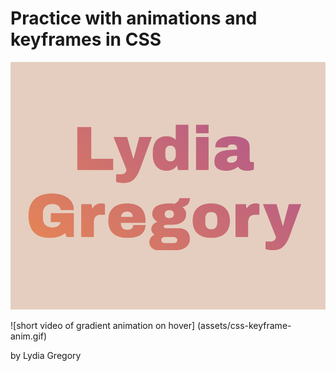 # Practice with animations and keyframes in CSS

![Image of gradient clipped to text](
assets/gradientclippedtext.png
)

![short video of gradient animation on hover] (assets/css-keyframe-anim.gif)

by Lydia Gregory
